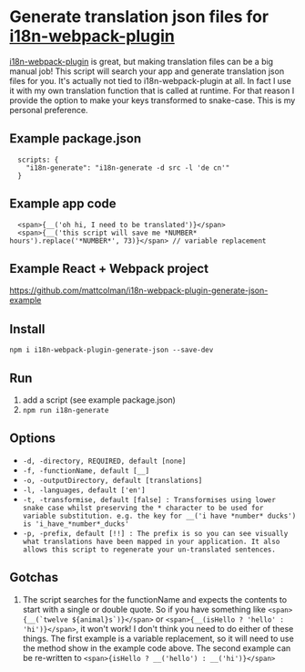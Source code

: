 # Generate translation json files for [i18n-webpack-plugin](https://github.com/webpack-contrib/i18n-webpack-plugin)

[i18n-webpack-plugin](https://github.com/webpack-contrib/i18n-webpack-plugin) is great, but making translation files can be a big manual job! This script will search your app and generate translation json files for you.
It's actually not tied to i18n-webpack-plugin at all. In fact I use it with my own translation function that is called at runtime. For that reason I provide the option to make your keys transformed to snake-case. This is my personal preference.

## Example package.json
```
  scripts: {
    "i18n-generate": "i18n-generate -d src -l 'de cn'"
  }
```

## Example app code
```
  <span>{__('oh hi, I need to be translated')}</span>
  <span>{__('this script will save me *NUMBER* hours').replace('*NUMBER*', 73)}</span> // variable replacement
```

## Example React + Webpack project
https://github.com/mattcolman/i18n-webpack-plugin-generate-json-example

## Install
`npm i i18n-webpack-plugin-generate-json --save-dev`

## Run
1. add a script (see example package.json)
2. `npm run i18n-generate`

## Options
- `-d, -directory, REQUIRED, default [none]`
- `-f, -functionName, default [__]`
- `-o, -outputDirectory, default [translations]`
- `-l, -languages, default ['en']`
- `-t, -transformise, default [false] : Transformises using lower snake case whilst preserving the * character to be used for variable substitution. e.g. the key for __('i have *number* ducks') is 'i_have_*number*_ducks'`
- `-p, -prefix, default [!!] : The prefix is so you can see visually what translations have been mapped in your application. It also allows this script to regenerate your un-translated sentences.`

## Gotchas
1. The script searches for the functionName and expects the contents to start with a single or double quote. So if you have something like 
```<span>{__(`twelve ${animal}s`)}</span>``` 
or 
```<span>{__(isHello ? 'hello' : 'hi')}</span>```, it won't work! I don't think you need to do either of these things. The first example is a variable replacement, so it will need to use the method show in the example code above. The second example can be re-written to ```<span>{isHello ? __('hello') : __('hi')}</span>```
